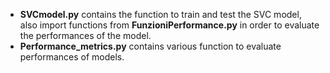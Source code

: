 - **SVCmodel.py** contains the function to train and test the SVC model, also import functions from **FunzioniPerformance.py** in order to evaluate the performances of the model.
- **Performance_metrics.py** contains various function  to evaluate  performances of  models.
